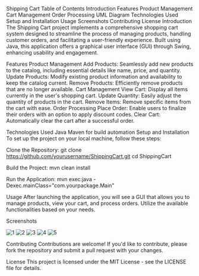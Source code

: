 Shipping Cart
Table of Contents
Introduction
Features
Product Management
Cart Management
Order Processing
UML Diagram
Technologies Used
Setup and Installation
Usage
Screenshots
Contributing
License
Introduction
The Shipping Cart project implements a comprehensive shopping cart system designed to streamline the process of managing products, handling customer orders, and facilitating a user-friendly experience. Built using Java, this application offers a graphical user interface (GUI) through Swing, enhancing usability and engagement.

Features
Product Management
Add Products: Seamlessly add new products to the catalog, including essential details like name, price, and quantity.
Update Products: Modify existing product information and availability to keep the catalog current.
Remove Products: Efficiently remove products that are no longer available.
Cart Management
View Cart: Display all items currently in the user's shopping cart.
Update Quantity: Easily adjust the quantity of products in the cart.
Remove Items: Remove specific items from the cart with ease.
Order Processing
Place Order: Enable users to finalize their orders with an option to apply discount codes.
Clear Cart: Automatically clear the cart after a successful order.

Technologies Used
Java
Maven for build automation
Setup and Installation
To set up the project on your local machine, follow these steps:

Clone the Repository:
git clone https://github.com/yourusername/ShippingCart.git
cd ShippingCart

Build the Project:
mvn clean install

Run the Application:
mvn exec:java -Dexec.mainClass="com.yourpackage.Main"

Usage
After launching the application, you will see a GUI that allows you to manage products, view your cart, and process orders. Utilize the available functionalities based on your needs.

Screenshots


![1](https://github.com/user-attachments/assets/31800ccd-0d22-4336-b542-ce24ab6c80e0)
![2](https://github.com/user-attachments/assets/d3abc298-5422-4dde-a74c-12aa62db6ba1)
![3](https://github.com/user-attachments/assets/047aef57-2b44-4a48-a777-f4ea3ca850cd)
![4](https://github.com/user-attachments/assets/d390e07c-170c-4f82-a76b-8a53ee71bc23)
![5](https://github.com/user-attachments/assets/c63e5d6a-a545-4217-921f-161c656e1b80)


Contributing
Contributions are welcome! If you'd like to contribute, please fork the repository and submit a pull request with your changes.

License
This project is licensed under the MIT License - see the LICENSE file for details.

